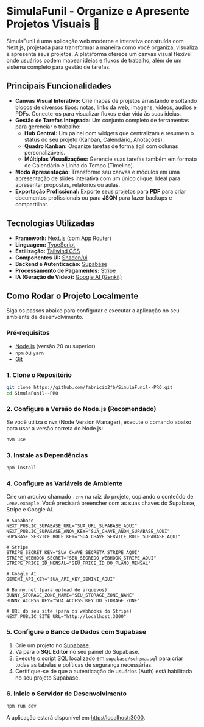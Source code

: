 # SimulaFunil - Organize e Apresente Projetos Visuais 🚀

SimulaFunil é uma aplicação web moderna e interativa construída com Next.js, projetada para transformar a maneira como você organiza, visualiza e apresenta seus projetos. A plataforma oferece um canvas visual flexível onde usuários podem mapear ideias e fluxos de trabalho, além de um sistema completo para gestão de tarefas.

## Principais Funcionalidades

- **Canvas Visual Interativo:** Crie mapas de projetos arrastando e soltando blocos de diversos tipos: notas, links da web, imagens, vídeos, áudios e PDFs. Conecte-os para visualizar fluxos e dar vida às suas ideias.
- **Gestão de Tarefas Integrada:** Um conjunto completo de ferramentas para gerenciar o trabalho:
  - **Hub Central:** Um painel com widgets que centralizam e resumem o status do seu projeto (Kanban, Calendário, Anotações).
  - **Quadro Kanban:** Organize tarefas de forma ágil com colunas personalizáveis.
  - **Múltiplas Visualizações:** Gerencie suas tarefas também em formato de Calendário e Linha do Tempo (Timeline).
- **Modo Apresentação:** Transforme seu canvas e módulos em uma apresentação de slides interativa com um único clique. Ideal para apresentar propostas, relatórios ou aulas.
- **Exportação Profissional:** Exporte seus projetos para **PDF** para criar documentos profissionais ou para **JSON** para fazer backups e compartilhar.

## Tecnologias Utilizadas

- **Framework:** [Next.js](https://nextjs.org/) (com App Router)
- **Linguagem:** [TypeScript](https://www.typescriptlang.org/)
- **Estilização:** [Tailwind CSS](https://tailwindcss.com/)
- **Componentes UI:** [Shadcn/ui](https://ui.shadcn.com/)
- **Backend e Autenticação:** [Supabase](https://supabase.io/)
- **Processamento de Pagamentos:** [Stripe](https://stripe.com/)
- **IA (Geração de Vídeo):** [Google AI (Genkit)](https://firebase.google.com/docs/genkit)

## Como Rodar o Projeto Localmente

Siga os passos abaixo para configurar e executar a aplicação no seu ambiente de desenvolvimento.

### Pré-requisitos

- [Node.js](https://nodejs.org/) (versão 20 ou superior)
- `npm` ou `yarn`
- [Git](https://git-scm.com/)

### 1. Clone o Repositório

```bash
git clone https://github.com/fabricio2fb/SimulaFunil--PRO.git
cd SimulaFunil--PRO
```

### 2. Configure a Versão do Node.js (Recomendado)

Se você utiliza o `nvm` (Node Version Manager), execute o comando abaixo para usar a versão correta do Node.js:
```bash
nvm use
```

### 3. Instale as Dependências

```bash
npm install
```

### 4. Configure as Variáveis de Ambiente

Crie um arquivo chamado `.env` na raiz do projeto, copiando o conteúdo de `.env.example`. Você precisará preencher com as suas chaves do Supabase, Stripe e Google AI.

```env
# Supabase
NEXT_PUBLIC_SUPABASE_URL="SUA_URL_SUPABASE_AQUI"
NEXT_PUBLIC_SUPABASE_ANON_KEY="SUA_CHAVE_ANON_SUPABASE_AQUI"
SUPABASE_SERVICE_ROLE_KEY="SUA_CHAVE_SERVICE_ROLE_SUPABASE_AQUI"

# Stripe
STRIPE_SECRET_KEY="SUA_CHAVE_SECRETA_STRIPE_AQUI"
STRIPE_WEBHOOK_SECRET="SEU_SEGREDO_WEBHOOK_STRIPE_AQUI"
STRIPE_PRICE_ID_MENSAL="SEU_PRICE_ID_DO_PLANO_MENSAL"

# Google AI
GEMINI_API_KEY="SUA_API_KEY_GEMINI_AQUI"

# Bunny.net (para upload de arquivos)
BUNNY_STORAGE_ZONE_NAME="SEU_STORAGE_ZONE_NAME"
BUNNY_ACCESS_KEY="SUA_ACCESS_KEY_DO_STORAGE_ZONE"

# URL do seu site (para os webhooks do Stripe)
NEXT_PUBLIC_SITE_URL="http://localhost:3000"
```

### 5. Configure o Banco de Dados com Supabase

1.  Crie um projeto no [Supabase](https://supabase.com/).
2.  Vá para o **SQL Editor** no seu painel do Supabase.
3.  Execute o script SQL localizado em `supabase/schema.sql` para criar todas as tabelas e políticas de segurança necessárias.
4.  Certifique-se de que a autenticação de usuários (Auth) está habilitada no seu projeto Supabase.

### 6. Inicie o Servidor de Desenvolvimento

```bash
npm run dev
```

A aplicação estará disponível em [http://localhost:3000](http://localhost:3000).
